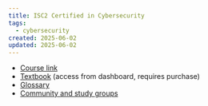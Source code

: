 ```yaml
---
title: ISC2 Certified in Cybersecurity
tags:
  - cybersecurity
created: 2025-06-02
updated: 2025-06-02
---
```


- [Course link](https://my.isc2.org/s/Candidate-Benefits?Candidate=true)
- [Textbook](https://www.isc2.org/Dashboard) (access from dashboard, requires purchase)
- [Glossary](https://isc2.obrizum.io/org/cc/catalogue/26377dd9-2089-4b00-b752-c5739f4c4d39)
- [Community and study groups](https://community.isc2.org/)
